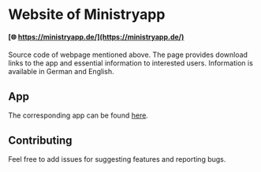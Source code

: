 # Website of Ministryapp
#### [🌐 https://ministryapp.de/](https://ministryapp.de/)
Source code of webpage mentioned above. The page provides download links to the app and essential information to interested users. Information is available in German and English.

## App
The corresponding app can be found [here](https://github.com/Philipp0002/Ministryapp).

## Contributing
Feel free to add issues for suggesting features and reporting bugs.
